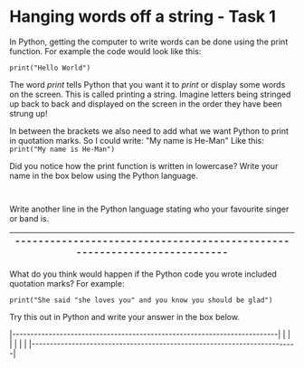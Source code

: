 # Hanging words off a string - Task 1
In Python, getting the computer to write words can be done using the print function.
For example the code would look like this:

`print("Hello World")`

The word *print* tells Python that you want it to *print* or display some words on the screen.
This is called printing a string. Imagine letters being stringed up back to back and displayed on the screen in the order they have been strung up!

In between the brackets we also need to add what we want Python to print in quotation marks.
So I could write:
"My name is He-Man"
Like this:
        `print("My name is He-Man")`
 
Did you notice how the print function is written in lowercase?
Write your name in the box below using the Python language.

<!-- a Need to work out how to best display a text box for writing in! -->
~~~~


~~~~

Write another line in the Python language stating who your favourite singer
 or band is.

|-------------------------------------------------------------------------|
|-------------------------------------------------------------------------|

What do you think would happen if the Python code you wrote included quotation marks?
For example:

`print("She said "she loves you" and you know you should be glad")`

Try this out in Python and write your answer in the box below.

|-------------------------------------------------------------------------|
|                                                                         |
|                                                                         |
|                                                                         |
|-------------------------------------------------------------------------|
